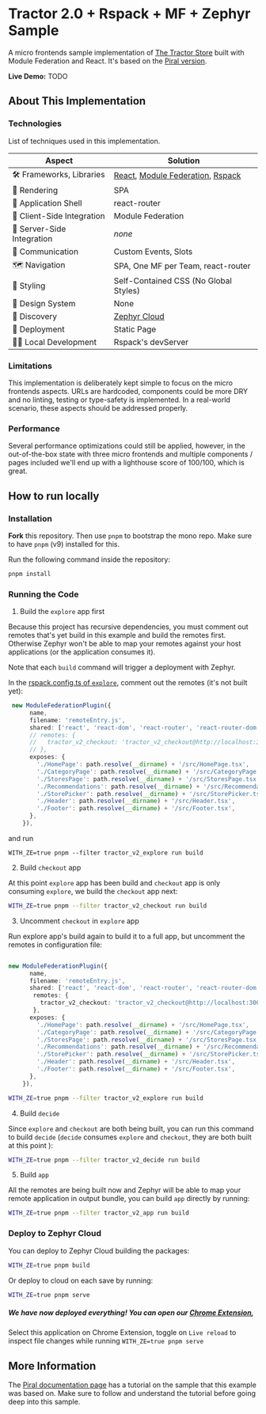# Tractor 2.0 + Rspack + MF + Zephyr Sample


A micro frontends sample implementation of [The Tractor Store](https://micro-frontends.org/tractor-store/) built with Module Federation and React. It's based on the [Piral version](https://github.com/piral-samples/tractor-v2).

**Live Demo:** TODO

## About This Implementation

### Technologies

List of techniques used in this implementation.

| Aspect                     | Solution                                  |
| -------------------------- | ----------------------------------------- |
| 🛠️ Frameworks, Libraries   | [React], [Module Federation], [Rspack]    |
| 📝 Rendering               | SPA                                       |
| 🐚 Application Shell       | react-router                              |
| 🧩 Client-Side Integration | Module Federation                         |
| 🧩 Server-Side Integration | *none*                                    |
| 📣 Communication           | Custom Events, Slots                      |
| 🗺️ Navigation              | SPA, One MF per Team, react-router        |
| 🎨 Styling                 | Self-Contained CSS (No Global Styles)     |
| 🍱 Design System           | None                                      |
| 🔮 Discovery               | [Zephyr Cloud]                            |
| 🚚 Deployment              | Static Page                               |
| 👩‍💻 Local Development       | Rspack's devServer                        |

[React]: https://react.dev/
[Module Federation]: https://module-federation.io/
[Rspack]: https://rspack.dev/
[Zephyr Cloud]: https://zephyr-cloud.io/

### Limitations

This implementation is deliberately kept simple to focus on the micro frontends aspects. URLs are hardcoded, components could be more DRY and no linting, testing or type-safety is implemented. In a real-world scenario, these aspects should be addressed properly.

### Performance

Several performance optimizations could still be applied, however, in the out-of-the-box state with three micro frontends and multiple components / pages included we'll end up with a lighthouse score of 100/100, which is great.

## How to run locally

### Installation

**Fork** this repository. Then use `pnpm` to bootstrap the mono repo. Make sure to have `pnpm` (v9) installed for this.

Run the following command inside the repository:

```sh
pnpm install
```

### Running the Code

1. Build the `explore` app first 

Because this project has recursive dependencies, you must comment out remotes that's yet build in this example and build the remotes first. Otherwise Zephyr won't be able to map your remotes against your host applications (or the application consumes it).

Note that each `build` command will trigger a deployment with Zephyr. 

In the [rspack.config.ts of `explore`](./apps/explore/rspack.config.js), comment out the remotes (it's not built yet):

```ts
 new ModuleFederationPlugin({
      name,
      filename: 'remoteEntry.js',
      shared: ['react', 'react-dom', 'react-router', 'react-router-dom'],
      // remotes: {
      //   tractor_v2_checkout: 'tractor_v2_checkout@http://localhost:3001/remoteEntry.js',
      // },
      exposes: {
        './HomePage': path.resolve(__dirname) + '/src/HomePage.tsx',
        './CategoryPage': path.resolve(__dirname) + '/src/CategoryPage.tsx',
        './StoresPage': path.resolve(__dirname) + '/src/StoresPage.tsx',
        './Recommendations': path.resolve(__dirname) + '/src/Recommendations.tsx',
        './StorePicker': path.resolve(__dirname) + '/src/StorePicker.tsx',
        './Header': path.resolve(__dirname) + '/src/Header.tsx',
        './Footer': path.resolve(__dirname) + '/src/Footer.tsx',
      },
    }),
```

and run 

```
WITH_ZE=true pnpm --filter tractor_v2_explore run build
```

2. Build `checkout` app 

At this point `explore` app has been build and `checkout` app is only consuming `explore`, we build the `checkout` app next: 

```sh 
WITH_ZE=true pnpm --filter tractor_v2_checkout run build
```

3. Uncomment `checkout` in `explore` app 

Run explore app's build again to build it to a full app, but uncomment the remotes in configuration file: 

```ts

new ModuleFederationPlugin({
      name,
      filename: 'remoteEntry.js',
      shared: ['react', 'react-dom', 'react-router', 'react-router-dom'],
       remotes: {
         tractor_v2_checkout: 'tractor_v2_checkout@http://localhost:3001/remoteEntry.js',
       },
      exposes: {
        './HomePage': path.resolve(__dirname) + '/src/HomePage.tsx',
        './CategoryPage': path.resolve(__dirname) + '/src/CategoryPage.tsx',
        './StoresPage': path.resolve(__dirname) + '/src/StoresPage.tsx',
        './Recommendations': path.resolve(__dirname) + '/src/Recommendations.tsx',
        './StorePicker': path.resolve(__dirname) + '/src/StorePicker.tsx',
        './Header': path.resolve(__dirname) + '/src/Header.tsx',
        './Footer': path.resolve(__dirname) + '/src/Footer.tsx',
      },
    }),
```

```sh 
WITH_ZE=true pnpm --filter tractor_v2_explore run build
```

4. Build `decide` 

Since `explore` and `checkout` are both being built, you can run this command to build `decide` (`decide` consumes `explore` and `checkout`, they are both built at this point ): 

```sh 
WITH_ZE=true pnpm --filter tractor_v2_decide run build
```

5. Build `app` 

All the remotes are being built now and Zephyr will be able to map your remote application in output bundle, you can build `app` directly by running: 

```sh 
WITH_ZE=true pnpm --filter tractor_v2_app run build
```



### Deploy to Zephyr Cloud

You can deploy to Zephyr Cloud building the packages:

```sh
WITH_ZE=true pnpm build
```
Or deploy to cloud on each save by running: 
```sh
WITH_ZE=true pnpm serve
```

##### We have now deployed everything! You can open our [Chrome Extension](https://chromewebstore.google.com/detail/zephyr-mission-control/liflhldchhinbaeplljlplhnbkdidedn), 

Select this application on  Chrome Extension, toggle on `Live reload` to inspect file changes while running `WITH_ZE=true pnpm serve` 

## More Information

The [Piral documentation page](https://docs.piral.io/guidelines/tutorials/23-monorepo) has a tutorial on the sample that this example was based on. Make sure to follow and understand the tutorial before going deep into this sample.
